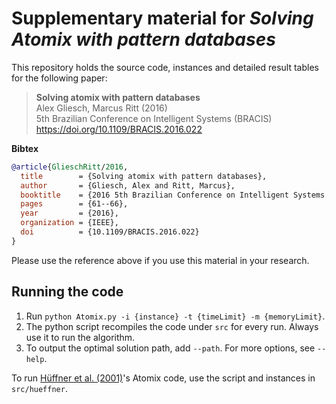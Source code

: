 # Supplementary material for *Solving Atomix with pattern databases*

This repository holds the source code, instances and detailed result tables for the following paper:

> **Solving atomix with pattern databases**<br>
> Alex Gliesch, Marcus Ritt (2016) <br>
> 5th Brazilian Conference on Intelligent Systems (BRACIS) <br>
> https://doi.org/10.1109/BRACIS.2016.022

**Bibtex**

```bibtex
@article{GlieschRitt/2016,
  title        = {Solving atomix with pattern databases},
  author       = {Gliesch, Alex and Ritt, Marcus},
  booktitle    = {2016 5th Brazilian Conference on Intelligent Systems (BRACIS)},
  pages        = {61--66},
  year         = {2016},
  organization = {IEEE},
  doi          = {10.1109/BRACIS.2016.022}
}
```

Please use the reference above if you use this material in your research.

## Running the code 
1. Run `python Atomix.py -i {instance} -t {timeLimit} -m {memoryLimit}`. 
1. The python script recompiles the code under `src` for every run. Always use it to run the algorithm.
1. To output the optimal solution path, add `--path`. For more options, see `--help`.

To run [Hüffner et al. (2001)](https://doi.org/10.1007/3-540-45422-5_17)'s Atomix code, use the script and instances in `src/hueffner`.

